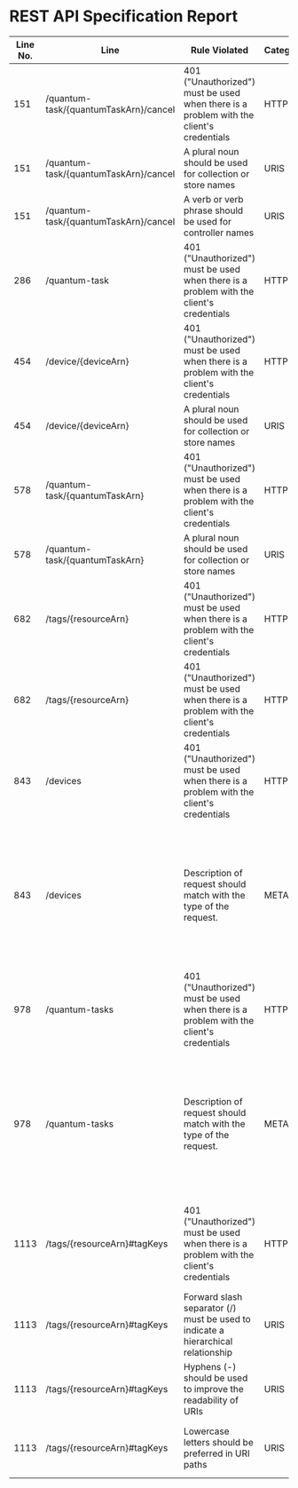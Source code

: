 REST API Specification Report
=============================
| Line No. | Line                                  | Rule Violated                                                                           | Category | Severity | Rule Type       | Software Quality Attributes               | Improvement Suggestion                                                                                                                             |
| -------- | ------------------------------------- | --------------------------------------------------------------------------------------- | -------- | -------- | --------------- | ----------------------------------------- | -------------------------------------------------------------------------------------------------------------------------------------------------- |
| 151      | /quantum-task/{quantumTaskArn}/cancel | 401 ("Unauthorized") must be used when there is a problem with the client's credentials | HTTP     | CRITICAL | STATIC, DYNAMIC | COMPATIBILITY, MAINTAINABILITY, USABILITY | Provide the 401 response in the definition of the path in the operation (here: PUT)                                                                |
| 151      | /quantum-task/{quantumTaskArn}/cancel | A plural noun should be used for collection or store names                              | URIS     | ERROR    | STATIC          | USABILITY, MAINTAINABILITY                | Use singular nouns for document names                                                                                                              |
| 151      | /quantum-task/{quantumTaskArn}/cancel | A verb or verb phrase should be used for controller names                               | URIS     | ERROR    | STATIC          | USABILITY, MAINTAINABILITY                | Use a verb or verb phrase for controller names                                                                                                     |
| 286      | /quantum-task                         | 401 ("Unauthorized") must be used when there is a problem with the client's credentials | HTTP     | CRITICAL | STATIC, DYNAMIC | COMPATIBILITY, MAINTAINABILITY, USABILITY | Provide the 401 response in the definition of the path in the operation (here: POST)                                                               |
| 454      | /device/{deviceArn}                   | 401 ("Unauthorized") must be used when there is a problem with the client's credentials | HTTP     | CRITICAL | STATIC, DYNAMIC | COMPATIBILITY, MAINTAINABILITY, USABILITY | Provide the 401 response in the definition of the path in the operation (here: GET)                                                                |
| 454      | /device/{deviceArn}                   | A plural noun should be used for collection or store names                              | URIS     | ERROR    | STATIC          | USABILITY, MAINTAINABILITY                | Use singular nouns for document names                                                                                                              |
| 578      | /quantum-task/{quantumTaskArn}        | 401 ("Unauthorized") must be used when there is a problem with the client's credentials | HTTP     | CRITICAL | STATIC, DYNAMIC | COMPATIBILITY, MAINTAINABILITY, USABILITY | Provide the 401 response in the definition of the path in the operation (here: GET)                                                                |
| 578      | /quantum-task/{quantumTaskArn}        | A plural noun should be used for collection or store names                              | URIS     | ERROR    | STATIC          | USABILITY, MAINTAINABILITY                | Use singular nouns for document names                                                                                                              |
| 682      | /tags/{resourceArn}                   | 401 ("Unauthorized") must be used when there is a problem with the client's credentials | HTTP     | CRITICAL | STATIC, DYNAMIC | COMPATIBILITY, MAINTAINABILITY, USABILITY | Provide the 401 response in the definition of the path in the operation (here: POST)                                                               |
| 682      | /tags/{resourceArn}                   | 401 ("Unauthorized") must be used when there is a problem with the client's credentials | HTTP     | CRITICAL | STATIC, DYNAMIC | COMPATIBILITY, MAINTAINABILITY, USABILITY | Provide the 401 response in the definition of the path in the operation (here: GET)                                                                |
| 843      | /devices                              | 401 ("Unauthorized") must be used when there is a problem with the client's credentials | HTTP     | CRITICAL | STATIC, DYNAMIC | COMPATIBILITY, MAINTAINABILITY, USABILITY | Provide the 401 response in the definition of the path in the operation (here: POST)                                                               |
| 843      | /devices                              | Description of request should match with the type of the request.                       | META     | WARNING  | STATIC          | MAINTAINABILITY                           | POST must be used to create a new resource in a collection or to execute controllers and not for other purposes The request should be of type: GET |
| 978      | /quantum-tasks                        | 401 ("Unauthorized") must be used when there is a problem with the client's credentials | HTTP     | CRITICAL | STATIC, DYNAMIC | COMPATIBILITY, MAINTAINABILITY, USABILITY | Provide the 401 response in the definition of the path in the operation (here: POST)                                                               |
| 978      | /quantum-tasks                        | Description of request should match with the type of the request.                       | META     | WARNING  | STATIC          | MAINTAINABILITY                           | POST must be used to create a new resource in a collection or to execute controllers and not for other purposes The request should be of type: GET |
| 1113     | /tags/{resourceArn}#tagKeys           | 401 ("Unauthorized") must be used when there is a problem with the client's credentials | HTTP     | CRITICAL | STATIC, DYNAMIC | COMPATIBILITY, MAINTAINABILITY, USABILITY | Provide the 401 response in the definition of the path in the operation (here: DELETE)                                                             |
| 1113     | /tags/{resourceArn}#tagKeys           | Forward slash separator (/) must be used to indicate a hierarchical relationship        | URIS     | CRITICAL | STATIC          | MAINTAINABILITY                           | replace '#' with a forward slash '/' to indicate a hierarchical relationship                                                                       |
| 1113     | /tags/{resourceArn}#tagKeys           | Hyphens (-) should be used to improve the readability of URIs                           | URIS     | ERROR    | STATIC          | COMPATIBILITY, MAINTAINABILITY            | Use hyphens to improve the readability of the segments                                                                                             |
| 1113     | /tags/{resourceArn}#tagKeys           | Lowercase letters should be preferred in URI paths                                      | URIS     | ERROR    | STATIC          | COMPATIBILITY, MAINTAINABILITY            | Change uppercase letters to lowercase letters                                                                                                      |